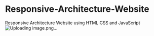# Responsive-Architecture-Website
Responsive Architecture Website using HTML CSS and JavaScript
![Uploading image.png…]()

